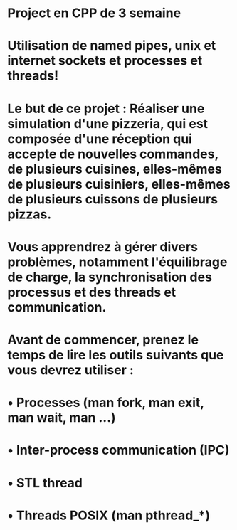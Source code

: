 
# Project en CPP de 3 semaine 
# Utilisation de named pipes, unix et internet sockets et processes et threads!

# Le but de ce projet : Réaliser une simulation d'une pizzeria, qui est composée d'une réception qui accepte de nouvelles commandes, de plusieurs cuisines, elles-mêmes de plusieurs cuisiniers, elles-mêmes de plusieurs cuissons de plusieurs pizzas.
# Vous apprendrez à gérer divers problèmes, notamment l'équilibrage de charge, la synchronisation des processus et des threads et communication.
# Avant de commencer, prenez le temps de lire les outils suivants que vous devrez utiliser :
# • Processes (man fork, man exit, man wait, man ...)
# • Inter-process communication (IPC)
# • STL thread
# • Threads POSIX (man pthread_*)